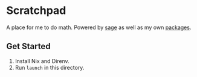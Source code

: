 # Scratchpad

A place for me to do math. Powered by [sage](https://doc.sagemath.org/) as well as my own [packages](https://goromal.github.io/anixpkgs/).

## Get Started

1. Install Nix and Direnv.
2. Run `launch` in this directory.
